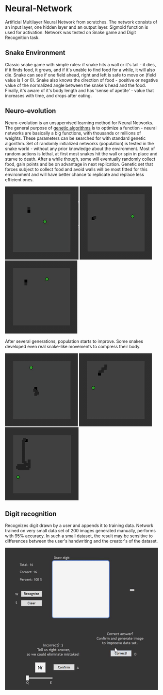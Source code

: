 # Neural-Network
Artificial Multilayer Neural Network from scratches.
The network consists of an input layer, one hidden layer and an output layer.
Sigmoid function is used for activation.
Network was tested on Snake game and Digit Recognition task.

## Snake Environment
Classic snake game with simple rules: if snake hits a wall or it's tail - it dies, if it finds food, it grows, and if it's unable to find food for a while, it will also die.
Snake can see if one field ahead, right and left is safe to move on (field value is 1 or 0). Snake also knows the direction of food - positive or negative value of the normalized angle between the snake's head and the food. Finally, it's aware of it's body length and has 'sense of apetite' - value that increases with time, and drops after eating. 

## Neuro-evolution
Neuro-evolution is an unsupervised learning method for Neural Networks. The general purpose of [genetic algorithms](https://github.com/takado8/Tetris#genetic-algorithm) is to optimize a function - neural networks are basically a big functions, with thousands or millions of weights. These parameters can be searched for with standard genetic algorithm. 
Set of randomly initialized networks (population) is tested in the snake world - without any prior knowledge about the environment. Most of random actions is lethal, at first most snakes hit the wall or spin in place and starve to death. After a while though, some will eventually randomly collect food, gain points and be on advantage in next replication. Genetic set that forces subject to collect food and avoid walls will be most fitted for this environment and will have better chance to replicate and replace less efficient ones.  

![img](https://github.com/takado8/Neural-Network/blob/master/Snake/Snake2/imgs/early_generation.gif)  ![img](https://github.com/takado8/Neural-Network/blob/master/Snake/Snake2/imgs/spinners.gif)  ![img](https://github.com/takado8/Neural-Network/blob/master/Snake/Snake2/imgs/spinners3.gif)

After several generations,  population starts to improve. Some snakes developed even real snake-like movements to compress their body.

![img](https://github.com/takado8/Neural-Network/blob/master/Snake/Snake2/imgs/better-generation-online-video-c.gif)  ![img](https://github.com/takado8/Neural-Network/blob/master/Snake/Snake2/imgs/better-generation2-online-video.gif) ![img](https://github.com/takado8/Neural-Network/blob/master/Snake/Snake2/imgs/snake_moves.gif)

## Digit recognition

Recognizes digit drawn by a user and appends it to training data.
Network trained on very small data set of 200 images generated manually, performs with 95% accuracy.
In such a small dataset, the result may be sensitive to differences between the user's handwriting and the creator's of the dataset.

![img](https://github.com/takado8/Neural-Network/blob/master/DigitReco/digit_reco.gif)
